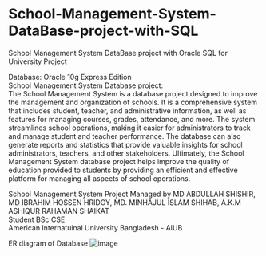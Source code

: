 # School-Management-System-DataBase-project-with-SQL
School Management System DataBase project with Oracle SQL for University Project <br>

Database: Oracle 10g Express Edition <br>
School Management System Database project:<br>
The School Management System is a database project designed to improve the management and organization of schools. It is a comprehensive system that includes student, teacher, and administrative information, as well as features for managing courses, grades, attendance, and more. The system streamlines school operations, making it easier for administrators to track and manage student and teacher performance. The database can also generate reports and statistics that provide valuable insights for school administrators, teachers, and other stakeholders. Ultimately, the School Management System database project helps improve the quality of education provided to students by providing an efficient and effective platform for managing all aspects of school operations.<br>

School Management System Project Managed by MD ABDULLAH SHISHIR, MD IBRAHIM HOSSEN HRIDOY, MD. MINHAJUL ISLAM SHIHAB, A.K.M ASHIQUR RAHAMAN SHAIKAT <br>
Student BSc CSE <br>
American Internatuinal University Bangladesh - AIUB <br>

ER diagram of Database
![image](https://github.com/shishir786/School-Management-System-DataBase-project-with-SQL/assets/112066110/383d5e14-30c9-4e86-8495-b562dc700a3a)

